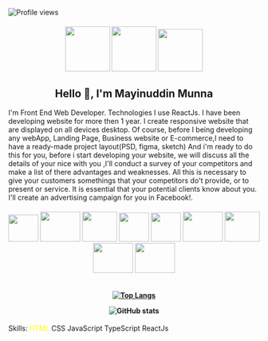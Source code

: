 ![Profile views](https://gpvc.arturio.dev/munnahosssain)

<h4 align="center"  display="flex">
  <img width="90" height="90" src="https://www.freeiconspng.com/uploads/skype-icon-3.png"/ >
  <img width="90" height="90" src="https://pngimg.com/uploads/linkedIn/linkedIn_PNG24.png"/ >
  <img width="90" height="85" src="http://pngimg.com/uploads/facebook_logos/facebook_logos_PNG19748.png" />
</h4>

<h2 align="center">Hello 👋, I'm Mayinuddin Munna</h2>

<p>I'm Front End Web Developer. Technologies I use ReactJs. I have been developing website for more then 1 year.  I create responsive website that are displayed on all devices desktop. Of course, before I being developing any webApp, Landing Page, Business website or E-commerce,I need to have a ready-made project layout(PSD, figma, sketch) And i'm ready to do this for you, before i start developing your website, we will discuss all the details of your nice with you ,I'll conduct a survey of your competitors and make a list of there advantages and weaknesses. All this is necessary to give your customers somethings that your competitors do't provide, or to present or service. It is essential that your potential clients know about you. I'll create an advertising campaign for you in Facebook!.</p>

<h6 align="center">
  <img width="60" height="54" src="https://www.jilldelosangeles.com/images/badge-html-5.png" />
  <img width="80" height="60" src="https://cdn.iconscout.com/icon/free/png-256/css-118-569410.png" />
  <img width="70" height="60" src="https://cdn.iconscout.com/icon/free/png-256/bootstrap-6-1175203.png" />
  <img width="60" height="58" src="https://cdn.freebiesupply.com/logos/large/2x/javascript-logo-png-transparent.png" />
  <img width="60" height="58" src="https://cdn.iconscout.com/icon/free/png-512/typescript-1174965.png" />
  <img width="80" height="60" src="https://i.ibb.co/qFGmcG7/download.png" />
  <img width="70" height="60" src="https://img.icons8.com/color/452/material-ui.png" />
  <img width="80" height="60" src="https://cdn.dribbble.com/users/528264/screenshots/3140440/firebase_logo.png" />
  <img width="80" height="60" src="https://nodejs.org/static/images/logo.svg" />
</h6>

<h4 align="center" >
  
<p width="1060" height="2064">
  
  [![Top Langs](https://github-readme-stats.vercel.app/api/top-langs/?username=anuraghazra&layout=compact)](https://github.com/anuraghazra/github-readme-stats)
  
</p>
  
![GitHub stats](https://github-readme-stats.vercel.app/api?username=munnahosssain&show_icons=true)
  
</h4>

<p align="center">
  
  Skills: <span style="color:yellow">HTML</span> <span>CSS</span> <span>JavaScript</span> <span>TypeScript</span> <span>ReactJs</span>

</p>

